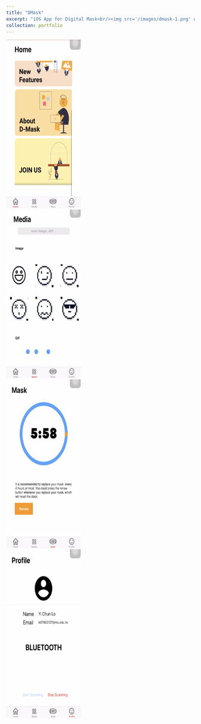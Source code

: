 ```yaml
---
title: "DMask"
excerpt: "iOS App for Digital Mask<br/><img src='/images/dmask-1.png' width='200' height='450' > <img src='/images/dmask.png' width='596' height='450'>"
collection: portfolio
---
```


<img src='/images/dmask-1.png' width='200' height='450'>
</br>
<img src='/images/dmask-2.png' width='200' height='450'>
</br>
<img src='/images/dmask-3.png' width='200' height='450'>
</br>
<img src='/images/dmask-4.png' width='200' height='450'>
</br>


